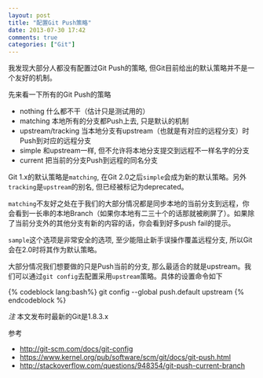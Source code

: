 ```yaml
---
layout: post
title: "配置Git Push策略"
date: 2013-07-30 17:42
comments: true
categories: ["Git"]
---
```


我发现大部分人都没有配置过Git Push的策略, 但Git目前给出的默认策略并不是一个友好的机制。

先来看一下所有的Git Push的策略

- nothing 什么都不干（估计只是测试用的）
- matching 本地所有的分支都Push上去, 只是默认的机制
- upstream/tracking 当本地分支有upstream（也就是有对应的远程分支）时Push到对应的远程分支
- simple 和upstream一样, 但不允许将本地分支提交到远程不一样名字的分支
- current 把当前的分支Push到远程的同名分支

Git 1.x的默认策略是`matching`, 在Git 2.0之后`simple`会成为新的默认策略。另外`tracking`是`upstream`的别名, 但已经被标记为deprecated。

`matching`不友好之处在于我们的大部分情况都是同步本地的当前分支到远程，你会看到一长串的本地Branch（如果你本地有二三十个的话那就被刷屏了）。如果除了当前分支外的其他分支有新的内容的话，你会看到好多push fail的提示。

`sample`这个选项是非常安全的选项, 至少能阻止新手误操作覆盖远程分支, 所以Git会在2.0时将其作为默认策略。

大部分情况我们想要做的只是Push当前的分支, 那么最适合的就是upstream。我们可以通过`git config`去配置采用`upstream`策略。具体的设置命令如下

{% codeblock lang:bash%}
git config --global push.default upstream
{% endcodeblock %}

*注* 本文发布时最新的Git是1.8.3.x

参考

- http://git-scm.com/docs/git-config
- https://www.kernel.org/pub/software/scm/git/docs/git-push.html
- http://stackoverflow.com/questions/948354/git-push-current-branch
